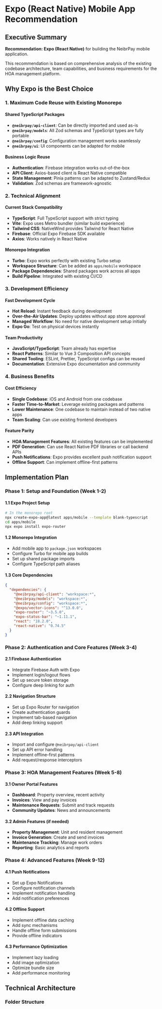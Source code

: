 # Expo (React Native) Mobile App Recommendation

## Executive Summary

**Recommendation: Expo (React Native)** for building the NeibrPay mobile application.

This recommendation is based on comprehensive analysis of the existing codebase architecture, team capabilities, and business requirements for the HOA management platform.

## Why Expo is the Best Choice

### 1. Maximum Code Reuse with Existing Monorepo

#### Shared TypeScript Packages

- **`@neibrpay/api-client`**: Can be directly imported and used as-is
- **`@neibrpay/models`**: All Zod schemas and TypeScript types are fully portable
- **`@neibrpay/config`**: Configuration management works seamlessly
- **`@neibrpay/ui`**: UI components can be adapted for mobile

#### Business Logic Reuse

- **Authentication**: Firebase integration works out-of-the-box
- **API Client**: Axios-based client is React Native compatible
- **State Management**: Pinia patterns can be adapted to Zustand/Redux
- **Validation**: Zod schemas are framework-agnostic

### 2. Technical Alignment

#### Current Stack Compatibility

- **TypeScript**: Full TypeScript support with strict typing
- **Vite**: Expo uses Metro bundler (similar build experience)
- **Tailwind CSS**: NativeWind provides Tailwind for React Native
- **Firebase**: Official Expo Firebase SDK available
- **Axios**: Works natively in React Native

#### Monorepo Integration

- **Turbo**: Expo works perfectly with existing Turbo setup
- **Workspace Structure**: Can be added as `apps/mobile` workspace
- **Package Dependencies**: Shared packages work across all apps
- **Build Pipeline**: Integrated with existing CI/CD

### 3. Development Efficiency

#### Fast Development Cycle

- **Hot Reload**: Instant feedback during development
- **Over-the-Air Updates**: Deploy updates without app store approval
- **Managed Workflow**: No need for native development setup initially
- **Expo Go**: Test on physical devices instantly

#### Team Productivity

- **JavaScript/TypeScript**: Team already has expertise
- **React Patterns**: Similar to Vue 3 Composition API concepts
- **Shared Tooling**: ESLint, Prettier, TypeScript configs can be reused
- **Documentation**: Extensive Expo documentation and community

### 4. Business Benefits

#### Cost Efficiency

- **Single Codebase**: iOS and Android from one codebase
- **Faster Time-to-Market**: Leverage existing packages and patterns
- **Lower Maintenance**: One codebase to maintain instead of two native apps
- **Team Scaling**: Can use existing frontend developers

#### Feature Parity

- **HOA Management Features**: All existing features can be implemented
- **PDF Generation**: Can use React Native PDF libraries or call backend APIs
- **Push Notifications**: Expo provides excellent push notification support
- **Offline Support**: Can implement offline-first patterns

## Implementation Plan

### Phase 1: Setup and Foundation (Week 1-2)

#### 1.1 Expo Project Setup

```bash
# In the monorepo root
npx create-expo-app@latest apps/mobile --template blank-typescript
cd apps/mobile
npx expo install expo-router
```

#### 1.2 Monorepo Integration

- Add mobile app to `package.json` workspaces
- Configure Turbo for mobile app builds
- Set up shared package imports
- Configure TypeScript path aliases

#### 1.3 Core Dependencies

```json
{
  "dependencies": {
    "@neibrpay/api-client": "workspace:*",
    "@neibrpay/models": "workspace:*",
    "@neibrpay/config": "workspace:*",
    "@expo/vector-icons": "^13.0.0",
    "expo-router": "~3.5.0",
    "expo-status-bar": "~1.11.1",
    "react": "18.2.0",
    "react-native": "0.74.5"
  }
}
```

### Phase 2: Authentication and Core Features (Week 3-4)

#### 2.1 Firebase Authentication

- Integrate Firebase Auth with Expo
- Implement login/logout flows
- Set up secure token storage
- Configure deep linking for auth

#### 2.2 Navigation Structure

- Set up Expo Router for navigation
- Create authentication guards
- Implement tab-based navigation
- Add deep linking support

#### 2.3 API Integration

- Import and configure `@neibrpay/api-client`
- Set up API error handling
- Implement offline-first patterns
- Add request/response interceptors

### Phase 3: HOA Management Features (Week 5-8)

#### 3.1 Owner Portal Features

- **Dashboard**: Property overview, recent activity
- **Invoices**: View and pay invoices
- **Maintenance Requests**: Submit and track requests
- **Community Updates**: News and announcements

#### 3.2 Admin Features (if needed)

- **Property Management**: Unit and resident management
- **Invoice Generation**: Create and send invoices
- **Maintenance Tracking**: Manage work orders
- **Reporting**: Basic analytics and reports

### Phase 4: Advanced Features (Week 9-12)

#### 4.1 Push Notifications

- Set up Expo Notifications
- Configure notification channels
- Implement notification handling
- Add notification preferences

#### 4.2 Offline Support

- Implement offline data caching
- Add sync mechanisms
- Handle offline form submissions
- Provide offline indicators

#### 4.3 Performance Optimization

- Implement lazy loading
- Add image optimization
- Optimize bundle size
- Add performance monitoring

## Technical Architecture

### Folder Structure
